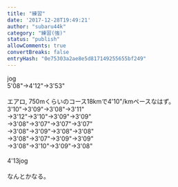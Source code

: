 ```yaml
---
title: "練習"
date: '2017-12-28T19:49:21'
author: "subaru44k"
category: "練習(強)"
status: "publish"
allowComments: true
convertBreaks: false
entryHash: "0e75303a2ae8e5d817149255655bf249"
---
```

jog<br>
5'08"→4'12"→3'53"<br>
<br>
エアロ, 750mくらいのコース18kmで4'10"/kmペースなはず。<br>
3'10"→3'09"→3'08"→3'11"<br>
→3'12"→3'10"→3'09"→3'09"<br>
→3'08"→3'07"→3'07"→3'07"<br>
→3'08"→3'09"→3'08"→3'08"<br>
→3'08"→3'07"→3'09"→3'09"<br>
→3'08"→3'10"→3'09"→3'08"<br>
<br>
4'13jog<br>
<br>
なんとかなる。
